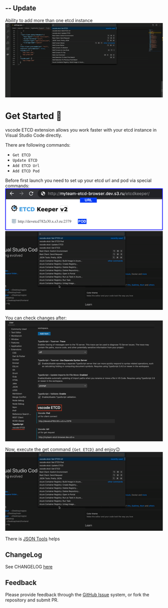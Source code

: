 ## -- Update
Ability to add more than one etcd instance  
![here](img/settings.gif) 

# Get Started 🚀
vscode ETCD extension allows you work faster with your etcd instance in Visual Studio Code directly.

There are following commands:  
- `Get ETCD` 
- `Update ETCD` 
- `Add ETCD Url` 
- `Add ETCD Pod` 

Before first launch you need to set up your etcd url and pod via special commands: 
![here](img/podurl.png) 
![here](img/set-pod.gif) 

You can check changes after: 
![here](img/settings_max.png) 

Now, execute the get command `{Get ETCD}` and enjoy😉  
![here](img/main-get.gif)  

There is [JSON Tools](https://marketplace.visualstudio.com/items?itemName=eriklynd.json-tools) helps 

## ChangeLog
See CHANGELOG [here](CHANGELOG.md)

## Feedback
Please provide feedback through the [GitHub Issue](https://github.com/pashkatrick/vscode-etcd/issues) system, or fork the repository and submit PR.
